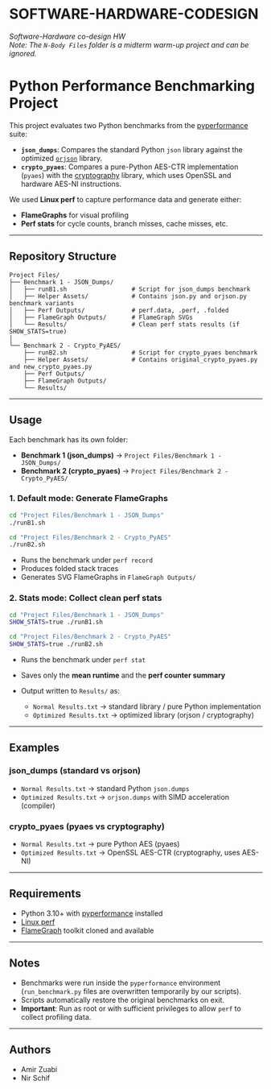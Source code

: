 # SOFTWARE-HARDWARE-CODESIGN

*Software-Hardware co-design HW*  
*Note: The `N-Body Files` folder is a midterm warm-up project and can be ignored.*


# Python Performance Benchmarking Project

This project evaluates two Python benchmarks from the [pyperformance](https://github.com/python/pyperformance) suite:

- **`json_dumps`**: Compares the standard Python `json` library against the optimized [`orjson`](https://github.com/ijl/orjson) library.
- **`crypto_pyaes`**: Compares a pure-Python AES-CTR implementation (`pyaes`) with the [cryptography](https://cryptography.io/) library, which uses OpenSSL and hardware AES-NI instructions.

We used **Linux perf** to capture performance data and generate either:
- **FlameGraphs** for visual profiling  
- **Perf stats** for cycle counts, branch misses, cache misses, etc.  

---

## Repository Structure


```
Project Files/
├── Benchmark 1 - JSON_Dumps/
│   ├── runB1.sh                  # Script for json_dumps benchmark
│   ├── Helper Assets/            # Contains json.py and orjson.py benchmark variants
│   ├── Perf Outputs/             # perf.data, .perf, .folded
│   ├── FlameGraph Outputs/       # FlameGraph SVGs
│   └── Results/                  # Clean perf stats results (if SHOW_STATS=true)
│
└── Benchmark 2 - Crypto_PyAES/
    ├── runB2.sh                  # Script for crypto_pyaes benchmark
    ├── Helper Assets/            # Contains original_crypto_pyaes.py and new_crypto_pyaes.py
    ├── Perf Outputs/
    ├── FlameGraph Outputs/
    └── Results/
```
---

## Usage

Each benchmark has its own folder:

- **Benchmark 1 (json_dumps)** → `Project Files/Benchmark 1 - JSON_Dumps/`
- **Benchmark 2 (crypto_pyaes)** → `Project Files/Benchmark 2 - Crypto_PyAES/`

### 1. Default mode: Generate FlameGraphs

```bash
cd "Project Files/Benchmark 1 - JSON_Dumps"
./runB1.sh

cd "Project Files/Benchmark 2 - Crypto_PyAES"
./runB2.sh
```

- Runs the benchmark under `perf record`
- Produces folded stack traces
- Generates SVG FlameGraphs in `FlameGraph Outputs/`

### 2. Stats mode: Collect clean perf stats

```bash
cd "Project Files/Benchmark 1 - JSON_Dumps"
SHOW_STATS=true ./runB1.sh

cd "Project Files/Benchmark 2 - Crypto_PyAES"
SHOW_STATS=true ./runB2.sh
```

- Runs the benchmark under `perf stat`
- Saves only the **mean runtime** and the **perf counter summary**
- Output written to `Results/` as:

  - `Normal Results.txt` → standard library / pure Python implementation  
  - `Optimized Results.txt` → optimized library (orjson / cryptography)  

---

## Examples

### json_dumps (standard vs orjson)
- `Normal Results.txt` → standard Python `json.dumps`
- `Optimized Results.txt` → `orjson.dumps` with SIMD acceleration (compiler)

### crypto_pyaes (pyaes vs cryptography)
- `Normal Results.txt` → pure Python AES (pyaes)
- `Optimized Results.txt` → OpenSSL AES-CTR (cryptography, uses AES-NI)

---

## Requirements

- Python 3.10+ with [pyperformance](https://github.com/python/pyperformance) installed
- [Linux perf](https://perf.wiki.kernel.org/)  
- [FlameGraph](https://github.com/brendangregg/FlameGraph) toolkit cloned and available

---

## Notes

- Benchmarks were run inside the `pyperformance` environment (`run_benchmark.py` files are overwritten temporarily by our scripts).  
- Scripts automatically restore the original benchmarks on exit.  
- **Important**: Run as root or with sufficient privileges to allow `perf` to collect profiling data.

---

## Authors

- Amir Zuabi  
- Nir Schif  
